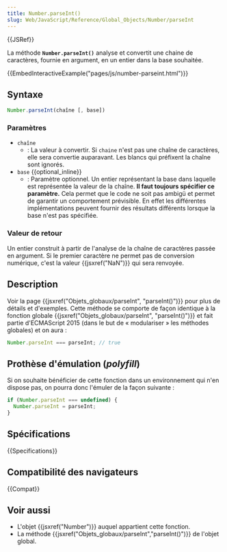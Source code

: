 ```yaml
---
title: Number.parseInt()
slug: Web/JavaScript/Reference/Global_Objects/Number/parseInt
---
```


{{JSRef}}

La méthode **`Number.parseInt()`** analyse et convertit une chaine de caractères, fournie en argument, en un entier dans la base souhaitée.

{{EmbedInteractiveExample("pages/js/number-parseint.html")}}

## Syntaxe

```js
Number.parseInt(chaîne [, base])
```

### Paramètres

- `chaîne`
  - : La valeur à convertir. Si `chaine` n'est pas une chaîne de caractères, elle sera convertie auparavant. Les blancs qui préfixent la chaîne sont ignorés.
- `base` {{optional_inline}}
  - : Paramètre optionnel. Un entier représentant la base dans laquelle est représentée la valeur de la chaîne. **Il faut toujours spécifier ce paramètre.** Cela permet que le code ne soit pas ambigü et permet de garantir un comportement prévisible. En effet les différentes implémentations peuvent fournir des résultats différents lorsque la base n'est pas spécifiée.

### Valeur de retour

Un entier construit à partir de l'analyse de la chaîne de caractères passée en argument. Si le premier caractère ne permet pas de conversion numérique, c'est la valeur {{jsxref("NaN")}} qui sera renvoyée.

## Description

Voir la page {{jsxref("Objets_globaux/parseInt", "parseInt()")}} pour plus de détails et d'exemples. Cette méthode se comporte de façon identique à la fonction globale {{jsxref("Objets_globaux/parseInt", "parseInt()")}} et fait partie d'ECMAScript 2015 (dans le but de « modulariser » les méthodes globales) et on aura :

```js
Number.parseInt === parseInt; // true
```

## Prothèse d'émulation (_polyfill_)

Si on souhaite bénéficier de cette fonction dans un environnement qui n'en dispose pas, on pourra donc l'émuler de la façon suivante :

```js
if (Number.parseInt === undefined) {
  Number.parseInt = parseInt;
}
```

## Spécifications

{{Specifications}}

## Compatibilité des navigateurs

{{Compat}}

## Voir aussi

- L'objet {{jsxref("Number")}} auquel appartient cette fonction.
- La méthode {{jsxref("Objets_globaux/parseInt","parseInt()")}} de l'objet global.
